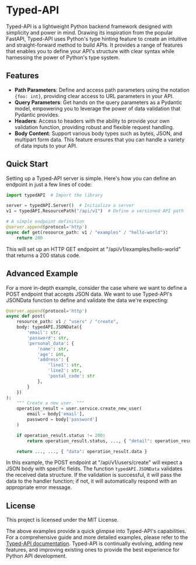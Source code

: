 # Typed-API

Typed-API is a lightweight Python backend framework designed with simplicity and power in mind. Drawing its inspiration from the popular FastAPI, Typed-API uses Python's type hinting feature to create an intuitive and straight-forward method to build APIs. It provides a range of features that enables you to define your API's structure with clear syntax while harnessing the power of Python's type system.

## Features

- **Path Parameters**: Define and access path parameters using the notation `{foo: int}`, providing clear access to URL parameters in your API.
- **Query Parameters**: Get hands on the query parameters as a Pydantic model, empowering you to leverage the power of data validation that Pydantic provides.
- **Headers**: Access to headers with the ability to provide your own validation function, providing robust and flexible request handling.
- **Body Content**: Support various body types such as bytes, JSON, and multipart form data. This feature ensures that you can handle a variety of data inputs to your API.

## Quick Start

Setting up a Typed-API server is simple. Here's how you can define an endpoint in just a few lines of code:

```python
import typedAPI  # Import the library

server = typedAPI.Server()  # Initialize a server
v1 = typedAPI.ResourcePath("/api/v1")  # Define a versioned API path

# A simple endpoint definition
@server.append(protocol='http')
async def get(resource_path: v1 / "examples" / "hello-world"):
    return 200
```

This will set up an HTTP GET endpoint at "/api/v1/examples/hello-world" that returns a 200 status code.

## Advanced Example

For a more in-depth example, consider the case where we want to define a POST endpoint that accepts JSON data. We want to use Typed-API's JSONData function to define and validate the data we're expecting:

```python
@server.append(protocol='http')
async def post(
    resource_path: v1 / "users" / "create",
    body: typedAPI.JSONData({
        'email': str,
        'password': str,
        'personal_data': {
            'name': str,
            'age': int,
            'address': {
                'line1': str,
                'line2': str,
                'postal_code': str
            },
        }
    })
):
    """ Create a new user. """
    operation_result = user.service.create_new_user(
        email = body['email'],
        password = body['password']
    )

    if operation_result.status != 200:
        return operation_result.status, ..., { "detail": operation_result.data }

    return ..., ..., { "data": operation_result.data }
```

In this example, the POST endpoint at "/api/v1/users/create" will expect a JSON body with specific fields. The function `typedAPI.JSONData` validates the received data structure. If the validation is successful, it will pass the data to the handler function; if not, it will automatically respond with an appropriate error message.

## License

This project is licensed under the MIT License.

The above examples provide a quick glimpse into Typed-API's capabilities. For a comprehensive guide and more detailed examples, please refer to the [Typed-API documentation](link_to_documentation). Typed-API is continually evolving, adding new features, and improving existing ones to provide the best experience for Python API development.

